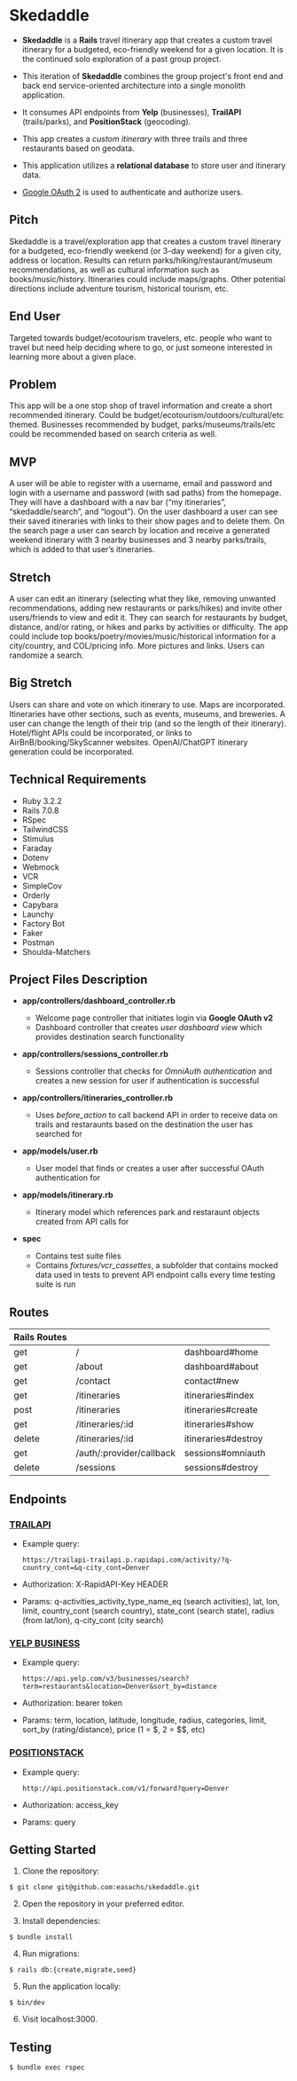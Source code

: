 # Skedaddle
  * **Skedaddle** is a **Rails** travel itinerary app that creates a custom travel itinerary for a budgeted, eco-friendly weekend for a given location. It is the continued solo exploration of a past group project.

  * This iteration of **Skedaddle** combines the group project's front end and back end service-oriented architecture into a single monolith application.

  * It consumes API endpoints from **Yelp** (businesses), **TrailAPI** (trails/parks), and **PositionStack** (geocoding).
    
  * This app creates a <i>custom itinerary</i> with three trails and three restaurants based on geodata.

  * This application utilizes a **relational database** to store user and itinerary data.

  * [Google OAuth 2](https://developers.google.com/identity/protocols/oauth2) is used to authenticate and authorize users.

## Pitch
  Skedaddle is a travel/exploration app that creates a custom travel itinerary for a budgeted, eco-friendly weekend (or 3-day weekend) for a given city, address or location. Results can return parks/hiking/restaurant/museum recommendations, as well as cultural information such as books/music/history. Itineraries could include maps/graphs. Other potential directions include adventure tourism, historical tourism, etc.

## End User
  Targeted towards budget/ecotourism travelers, etc. people who want to travel but need help deciding where to go, or just someone interested in learning more about a given place.

## Problem
  This app will be a one stop shop of travel information and create a short recommended itinerary. Could be budget/ecotourism/outdoors/cultural/etc themed. Businesses recommended by budget, parks/museums/trails/etc could be recommended based on search criteria as well.

## MVP
  A user will be able to register with a username, email and password and login with a username and password (with sad paths) from the homepage. They will have a dashboard with a nav bar (“my itineraries”, “skedaddle/search”, and “logout”). On the user dashboard a user can see their saved itineraries with links to their show pages and to delete them. On the search page a user can search by location and receive a generated weekend itinerary with 3 nearby businesses and 3 nearby parks/trails, which is added to that user’s itineraries.

## Stretch
  A user can edit an itinerary (selecting what they like, removing unwanted recommendations, adding new restaurants or parks/hikes) and invite other users/friends to view and edit it. They can search for restaurants by budget, distance, and/or rating, or hikes and parks by activities or difficulty. The app could include top books/poetry/movies/music/historical information for a city/country, and COL/pricing info. More pictures and links. Users can randomize a search.

## Big Stretch
  Users can share and vote on which itinerary to use. Maps are incorporated. Itineraries have other sections, such as events, museums, and breweries. A user can change the length of their trip (and so the length of their itinerary). Hotel/flight APIs could be incorporated, or links to AirBnB/booking/SkyScanner websites. OpenAI/ChatGPT itinerary generation could be incorporated.

## Technical Requirements
  * Ruby 3.2.2
  * Rails 7.0.8
  * RSpec
  * TailwindCSS
  * Stimulus
  * Faraday
  * Dotenv
  * Webmock
  * VCR
  * SimpleCov
  * Orderly
  * Capybara
  * Launchy
  * Factory Bot
  * Faker
  * Postman
  * Shoulda-Matchers
   
## Project Files Description
* **app/controllers/dashboard_controller.rb**
    * Welcome page controller that initiates login via **Google OAuth v2**
    * Dashboard controller that creates *user dashboard view* which provides destination search functionality

* **app/controllers/sessions_controller.rb**
    * Sessions controller that checks for *OmniAuth authentication* and creates a new session for user if authentication is successful 
  
* **app/controllers/itineraries_controller.rb**
    * Uses *before_action* to call backend API in order to receive data on trails and restaraunts based on the destination the user has searched for

* **app/models/user.rb**
    * User model that finds or creates a user after successful OAuth authentication for
  
* **app/models/itinerary.rb**
    * Itinerary model which references park and restaraunt objects created from API calls for
  
* **spec**
    * Contains test suite files
    * Contains *fixtures/vcr_cassettes*, a subfolder that contains mocked data used in tests to prevent API endpoint calls every time testing suite is run

## Routes
  | Rails Routes  |  |  |
  | ------------- | ------------- | ------------- |
  | get  | /  | dashboard#home  |
  | get  | /about  | dashboard#about  |
  | get  | /contact  | contact#new  |
  | get  | /itineraries  | itineraries#index  |
  | post  | /itineraries  | itineraries#create  |
  | get  | /itineraries/:id  | itineraries#show  |
  | delete  | /itineraries/:id  | itineraries#destroy  |
  | get  | /auth/:provider/callback  | sessions#omniauth  |
  | delete  | /sessions  | sessions#destroy  |

## Endpoints

### [TRAILAPI](https://rapidapi.com/trailapi/api/trailapi/)
* Example query:

  `https://trailapi-trailapi.p.rapidapi.com/activity/?q-country_cont=&q-city_cont=Denver`

* Authorization: X-RapidAPI-Key HEADER
* Params: q-activities_activity_type_name_eq (search activities), lat, lon, limit, country_cont (search country), state_cont (search state), radius (from lat/lon), q-city_cont (city search)

### [YELP BUSINESS](https://www.yelp.com/developers/documentation/v3/business_search)
* Example query:

  `https://api.yelp.com/v3/businesses/search?term=restaurants&location=Denver&sort_by=distance`

* Authorization: bearer token
* Params: term, location, latitude, longitude, radius, categories, limit, sort_by (rating/distance), price (1 = $, 2 = $$, etc)

### [POSITIONSTACK](https://positionstack.com/documentation)
* Example query:

  `http://api.positionstack.com/v1/forward?query=Denver`

* Authorization: access_key
* Params: query

## Getting Started

  1. Clone the repository:

    $ git clone git@github.com:easachs/skedaddle.git

  2. Open the repository in your preferred editor.

  3. Install dependencies:

    $ bundle install

  4. Run migrations:

    $ rails db:{create,migrate,seed}

  5. Run the application locally:

    $ bin/dev

  6. Visit localhost:3000.

  ## Testing
    $ bundle exec rspec